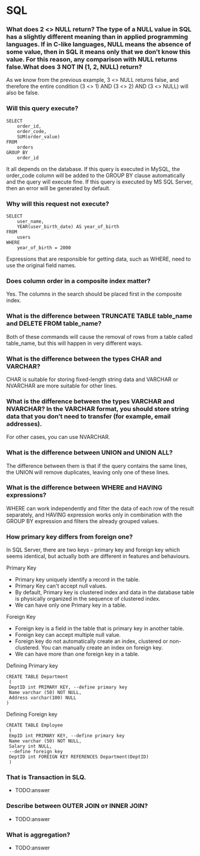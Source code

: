 # SQL


### What does 2 <> NULL return? The type of a NULL value in SQL has a slightly different meaning than in applied programming languages. If in C-like languages, NULL means the absence of some value, then in SQL it means only that we don’t know this value. For this reason, any comparison with NULL returns false.What does 3 NOT IN (1, 2, NULL) return? 

As we know from the previous example, 3 <> NULL returns false, and therefore the entire condition (3 <> 1) AND (3 <> 2) AND (3 <> NULL) will also be false.

### Will this query execute? 
```
SELECT 
	order_id,
	order_code,
	SUM(order_value)
FROM 
	orders
GROUP BY
	order_id
```	
It all depends on the database. If this query is executed in MySQL, the order_code column will be added to the GROUP BY clause automatically and the query will execute fine. If this query is executed by MS SQL Server, then an error will be generated by default.

###  Why will this request not execute? 
```
SELECT 
	user_name,
	YEAR(user_birth_date) AS year_of_birth
FROM 
	users
WHERE
	year_of_birth = 2000
```	
Expressions that are responsible for getting data, such as WHERE, need to use the original field names.
### Does column order in a composite index matter? 
Yes. The columns in the search should be placed first in the composite index.

### What is the difference between TRUNCATE TABLE table_name and DELETE FROM table_name?  

Both of these commands will cause the removal of rows from a table called table_name, but this will happen in very different ways.

### What is the difference between the types CHAR and VARCHAR? 
CHAR is suitable for storing fixed-length string data and VARCHAR or NVARCHAR are more suitable for other lines.

### What is the difference between the types VARCHAR and NVARCHAR? In the VARCHAR format, you should store string data that you don’t need to transfer (for example, email addresses). 
For other cases, you can use NVARCHAR.

### What is the difference between UNION and UNION ALL?  
The difference between them is that if the query contains the same lines, the UNION will remove duplicates, leaving only one of these lines.

### What is the difference between WHERE and HAVING expressions? 
WHERE can work independently and filter the data of each row of the result separately, and HAVING expression works only in combination with the GROUP BY expression and filters the already grouped values.

### How primary key differs from foreign one?
In SQL Server, there are two keys - primary key and foreign key which seems identical, but actually both are different in features and behaviours.

Primary Key
- Primary key uniquely identify a record in the table.
- Primary Key can't accept null values.
- By default, Primary key is clustered index and data in the database table is physically organized in the sequence of clustered index.
- We can have only one Primary key in a table.

Foreign Key
- Foreign key is a field in the table that is primary key in another table.
- Foreign key can accept multiple null value.
- Foreign key do not automatically create an index, clustered or non-clustered. You can manually create an index on foreign key.
- We can have more than one foreign key in a table.

Defining Primary key
```
CREATE TABLE Department 
 (
 DeptID int PRIMARY KEY, --define primary key
 Name varchar (50) NOT NULL,
 Address varchar(100) NULL 
)
```

Defining Foreign key

```
CREATE TABLE Employee 
 (
 EmpID int PRIMARY KEY, --define primary key
 Name varchar (50) NOT NULL,
 Salary int NULL,
 --define foreign key
 DeptID int FOREIGN KEY REFERENCES Department(DeptID)
 ) 

```

### That is Transaction in SLQ.
- TODO:answer

### Describe between OUTER JOIN от INNER JOIN?
- TODO:answer

### What is aggregation?
- TODO:answer

